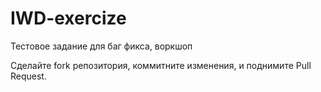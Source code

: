 # IWD-exercize
Тестовое задание для баг фикса, воркшоп

Сделайте fork репозитория, коммитните изменения, и поднимите Pull Request.
